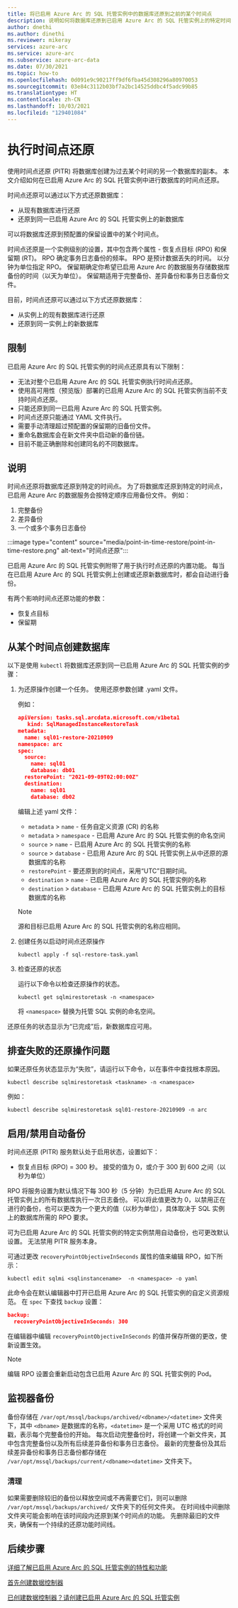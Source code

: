 ```yaml
---
title: 将已启用 Azure Arc 的 SQL 托管实例中的数据库还原到之前的某个时间点
description: 说明如何将数据库还原到已启用 Azure Arc 的 SQL 托管实例上的特定时间点。
author: dnethi
ms.author: dinethi
ms.reviewer: mikeray
services: azure-arc
ms.service: azure-arc
ms.subservice: azure-arc-data
ms.date: 07/30/2021
ms.topic: how-to
ms.openlocfilehash: 0d091e9c90217ff9df6fba45d308296a80970053
ms.sourcegitcommit: 03e84c3112b03bf7a2bc14525ddbc4f5adc99b85
ms.translationtype: HT
ms.contentlocale: zh-CN
ms.lasthandoff: 10/03/2021
ms.locfileid: "129401084"
---
```

#  <a name="perform-a-point-in-time-restore"></a>执行时间点还原

使用时间点还原 (PITR) 将数据库创建为过去某个时间的另一个数据库的副本。 本文介绍如何在已启用 Azure Arc 的 SQL 托管实例中进行数据库的时间点还原。

时间点还原可以通过以下方式还原数据库：

- 从现有数据库进行还原
- 还原到同一已启用 Azure Arc 的 SQL 托管实例上的新数据库

可以将数据库还原到预配置的保留设置中的某个时间点。

时间点还原是一个实例级别的设置，其中包含两个属性 - 恢复点目标 (RPO) 和保留期 (RT)。 RPO 确定事务日志备份的频率。 RPO 是预计数据丢失的时间。 以分钟为单位指定 RPO。 保留期确定你希望已启用 Azure Arc 的数据服务存储数据库备份的时间（以天为单位）。 保留期适用于完整备份、差异备份和事务日志备份文件。  

目前，时间点还原可以通过以下方式还原数据库：

- 从实例上的现有数据库进行还原
- 还原到同一实例上的新数据库

## <a name="limitations"></a>限制

已启用 Azure Arc 的 SQL 托管实例的时间点还原具有以下限制：

- 无法对整个已启用 Azure Arc 的 SQL 托管实例执行时间点还原。 
- 使用高可用性（预览版）部署的已启用 Azure Arc 的 SQL 托管实例当前不支持时间点还原。
- 只能还原到同一已启用 Azure Arc 的 SQL 托管实例。
- 时间点还原只能通过 YAML 文件执行。
- 需要手动清理超过预配置的保留期的旧备份文件。
- 重命名数据库会在新文件夹中启动新的备份链。
- 目前不能正确删除和创建同名的不同数据库。

## <a name="description"></a>说明

时间点还原将数据库还原到特定的时间点。 为了将数据库还原到特定的时间点，已启用 Azure Arc 的数据服务会按特定顺序应用备份文件。 例如：

1. 完整备份
2. 差异备份 
3. 一个或多个事务日志备份

:::image type="content" source="media/point-in-time-restore/point-in-time-restore.png" alt-text="时间点还原":::

已启用 Azure Arc 的 SQL 托管实例附带了用于执行时点还原的内置功能。 每当在已启用 Azure Arc 的 SQL 托管实例上创建或还原新数据库时，都会自动进行备份。 

有两个影响时间点还原功能的参数：

- 恢复点目标 
- 保留期

## <a name="create-a-database-from-a-point-in-time"></a>从某个时间点创建数据库

以下是使用 `kubectl` 将数据库还原到同一已启用 Azure Arc 的 SQL 托管实例的步骤：

1. 为还原操作创建一个任务。 使用还原参数创建 .yaml 文件。

   例如：

   ```json
   apiVersion: tasks.sql.arcdata.microsoft.com/v1beta1
      kind: SqlManagedInstanceRestoreTask
   metadata:
     name: sql01-restore-20210909
   namespace: arc
   spec:
     source:
       name: sql01
       database: db01
     restorePoint: "2021-09-09T02:00:00Z"
     destination:
       name: sql01
       database: db02
   ```

   编辑上述 yaml 文件：

   - `metadata` > `name` - 任务自定义资源 (CR) 的名称
   - `metadata` > `namespace` - 已启用 Azure Arc 的 SQL 托管实例的命名空间
   - `source` > `name` - 已启用 Azure Arc 的 SQL 托管实例的名称
   - `source` > `database` - 已启用 Azure Arc 的 SQL 托管实例上从中还原的源数据库的名称
   - `restorePoint` - 要还原到的时间点，采用“UTC”日期时间。
   - `destination` > `name` - 已启用 Azure Arc 的 SQL 托管实例的名称
   - `destination` > `database` - 已启用 Azure Arc 的 SQL 托管实例上的目标数据库的名称


   > [!NOTE] 
   > 源和目标已启用 Azure Arc 的 SQL 托管实例的名称应相同。

2. 创建任务以启动时间点还原操作

   ```console
   kubectl apply -f sql-restore-task.yaml
   ```

3. 检查还原的状态

   运行以下命令以检查还原操作的状态。

   ```console
   kubectl get sqlmirestoretask -n <namespace>
   ```

   将 `<namespace>` 替换为托管 SQL 实例的命名空间。

还原任务的状态显示为“已完成”后，新数据库应可用。 

## <a name="troubleshoot-failed-restore-operations"></a>排查失败的还原操作问题

如果还原任务状态显示为“失败”，请运行以下命令，以在事件中查找根本原因。

```console
kubectl describe sqlmirestoretask <taskname> -n <namespace>
```

例如：
```console
kubectl describe sqlmirestoretask sql01-restore-20210909 -n arc
```

## <a name="enabledisable-automated-backups"></a>启用/禁用自动备份

时间点还原 (PITR) 服务默认处于启用状态，设置如下：

- 恢复点目标 (RPO) = 300 秒。 接受的值为 0，或介于 300 到 600 之间（以秒为单位）

RPO 将服务设置为默认情况下每 300 秒（5 分钟）为已启用 Azure Arc 的 SQL 托管实例上的所有数据库执行一次日志备份。 可以将此值更改为 0，以禁用正在进行的备份，也可以更改为一个更大的值（以秒为单位），具体取决于 SQL 实例上的数据库所需的 RPO 要求。 

可为已启用 Azure Arc 的 SQL 托管实例的特定实例禁用自动备份，也可更改默认设置。 无法禁用 PITR 服务本身。

可通过更改 `recoveryPointObjectiveInSeconds` 属性的值来编辑 RPO，如下所示：

```console
kubectl edit sqlmi <sqlinstancename>  -n <namespace> -o yaml
```

此命令会在默认编辑器中打开已启用 Azure Arc 的 SQL 托管实例的自定义资源规范。 在 `spec` 下查找 `backup` 设置：

```json
backup:
  recoveryPointObjectiveInSeconds: 300
```

在编辑器中编辑 `recoveryPointObjectiveInSeconds` 的值并保存所做的更改，使新设置生效。 

> [!NOTE]
> 编辑 RPO 设置会重新启动包含已启用 Azure Arc 的 SQL 托管实例的 Pod。 

## <a name="monitor-backups"></a>监视器备份

备份存储在 `/var/opt/mssql/backups/archived/<dbname>/<datetime>` 文件夹下，其中 `<dbname>` 是数据库的名称，`<datetime>` 是一个采用 UTC 格式的时间戳，表示每个完整备份的开始。 每次启动完整备份时，将创建一个新文件夹，其中包含完整备份以及所有后续差异备份和事务日志备份。 最新的完整备份及其后续差异备份和事务日志备份都存储在 `/var/opt/mssql/backups/current/<dbname><datetime>` 文件夹下。

### <a name="clean-up"></a>清理 

如果需要删除较旧的备份以释放空间或不再需要它们，则可以删除 `/var/opt/mssql/backups/archived/` 文件夹下的任何文件夹。 在时间线中间删除文件夹可能会影响在该时间段内还原到某个时间点的功能。 先删除最旧的文件夹，确保有一个持续的还原功能时间线。 

## <a name="next-steps"></a>后续步骤

[详细了解已启用 Azure Arc 的 SQL 托管实例的特性和功能](managed-instance-features.md)

[首先创建数据控制器](create-data-controller.md)

[已创建数据控制器？请创建已启用 Azure Arc 的 SQL 托管实例](create-sql-managed-instance.md)
